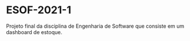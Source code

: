 # ESOF-2021-1
Projeto final da disciplina de Engenharia de Software que consiste em um dashboard de estoque. 
